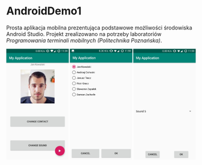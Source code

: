 # AndroidDemo1
Prosta aplikacja mobilna prezentująca podstawowe możliwości środowiska Android Studio. 
Projekt zrealizowano na potrzeby laboratoriów *Programowania terminali mobilnych (Politechnika Poznańska)*.

![Demo](layout.jpg)
